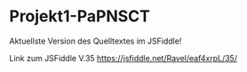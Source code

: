 # Projekt1-PaPNSCT

Aktuellste Version des Quelltextes im JSFiddle!

Link zum JSFiddle V.35 https://jsfiddle.net/Ravel/eaf4xrpL/35/
